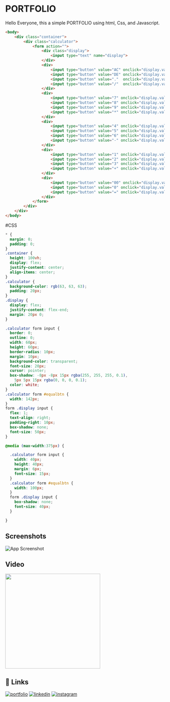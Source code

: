 # PORTFOLIO
Hello Everyone, this a simple PORTFOLIO using html, Css, and Javascript.

```html
<body>
    <div class="container">
        <div class="calculator">
            <form action="">
                <div class="display">
                    <input type="text" name="display">
                </div>
                <div>
                    <input type="button" value="AC" onclick="display.value='' ">
                    <input type="button" value="DE" onclick="display.value= display.value.toString().slice(0,-1)">
                    <input type="button" value="."  onclick="display.value +='.'">
                    <input type="button" value="/"  onclick="display.value +='/'">
                </div>
                <div>
                    <input type="button" value="7" onclick="display.value +='7'">
                    <input type="button" value="8" onclick="display.value +='8'">
                    <input type="button" value="9" onclick="display.value +='9'">
                    <input type="button" value="*" onclick="display.value +='*'">
                </div>
                <div>
                    <input type="button" value="4" onclick="display.value +='4'">
                    <input type="button" value="5" onclick="display.value +='5'">
                    <input type="button" value="6" onclick="display.value +='6'">
                    <input type="button" value="-" onclick="display.value +='-'">
                </div>
                <div>
                    <input type="button" value="1" onclick="display.value +='1'">
                    <input type="button" value="2" onclick="display.value +='2'">
                    <input type="button" value="3" onclick="display.value +='3'">
                    <input type="button" value="+" onclick="display.value +='+'">
                </div>
                <div>
                    <input type="button" value="00" onclick="display.value +='00'">
                    <input type="button" value="0" onclick="display.value +='0'">
                    <input type="button" value="=" onclick="display.value=eval(display.value)" id="equalbtn">
                </div>
            </form>
        </div>
    </div>
</body>

```

#CSS 
```css
* {
  margin: 0;
  padding: 0;
}
.container {
  height: 100vh;
  display: flex;
  justify-content: center;
  align-items: center;
}
.calculator {
  background-color: rgb(63, 63, 63);
  padding: 20px;
}
.display {
  display: flex;
  justify-content: flex-end;
  margin: 20px 0;
}

.calculator form input {
  border: 0;
  outline: 0;
  width: 60px;
  height: 60px;
  border-radius: 10px;
  margin: 10px;
  background-color: transparent;
  font-size: 20px;
  cursor: pointer;
  box-shadow: -8px -8px 15px rgba(255, 255, 255, 0.1),
    5px 5px 15px rgba(0, 0, 0, 0.1);
  color: white;
}
.calculator form #equalbtn {
  width: 142px;
}
form .display input {
  flex: 1;
  text-align: right;
  padding-right: 10px;
  box-shadow: none;
  font-size: 50px;
}

@media (max-width:375px) {

  .calculator form input {
    width: 40px;
    height: 40px;
    margin: 6px;
    font-size: 15px;
  }
  .calculator form #equalbtn {
    width: 100px;
  }
  form .display input {
    box-shadow: none;
    font-size: 40px;
  }

}

```
## Screenshots

![App Screenshot](https://github.com/adityamishras/Calculator/assets/136791974/cf4de489-0705-4a22-8d42-48efb5ffca56)

## Video
<a href="https://github.com/adityamishras/Calculator/assets/136791974/54e9506e-7800-450b-9804-58ac6c644cc7" target="_blank" controls autoplay>
<img src="https://github.com/adityamishras/Calculator/assets/136791974/8cb7b80c-9eea-47d9-b334-4d9a8f279786"  width="300"/>
</a>

## 🔗 Links
[![portfolio](https://img.shields.io/badge/my_portfolio-000?style=for-the-badge&logo=ko-fi&logoColor=white)](https://adityamishras.github.io/page/)
[![linkedin](https://img.shields.io/badge/linkedin-0A66C2?style=for-the-badge&logo=linkedin&logoColor=white)](https://www.linkedin.com/in/adityamishras)
[![instagram](https://img.shields.io/badge/instagram-1DA1F2?style=for-the-badge&logo=instagram&logoColor=white)](https://instagram.com/adityamishras)

